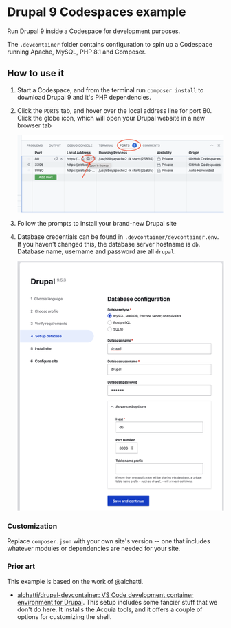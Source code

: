 # Drupal 9 Codespaces example

Run Drupal 9 inside a Codespace for development purposes.

The `.devcontainer` folder contains configuration to spin up a Codespace running Apache, MySQL, PHP 8.1 and Composer. 

## How to use it

1. Start a Codespace, and from the terminal run `composer install` to download Drupal 9 and it's PHP dependencies. 
2. Click the `PORTS` tab, and hover over the local address line for port 80. Click the globe icon, which will open your Drupal website in a new browser tab

    ![Browse a drupal site in codespaces](docs/browse-a-drupal-site-in-codespaces.png)

3. Follow the prompts to install your brand-new Drupal site
4. Database credentials can be found in `.devcontainer/devcontainer.env`. If you haven't changed this, the database server hostname is `db`. Database name, username and password are all `drupal`.

    ![Drupal setup](docs/drupal-install-in-codespaces.png)

### Customization

Replace `composer.json` with your own site's version -- one that includes whatever modules or dependencies are needed for your site.

### Prior art

This example is based on the work of @alchatti. 

- [alchatti/drupal-devcontainer: VS Code development container environment for Drupal](https://github.com/alchatti/drupal-devcontainer). This setup includes some fancier stuff that we don't do here. It installs the Acquia tools, and it offers a couple of options for customizing the shell. 
